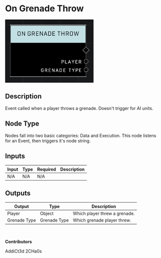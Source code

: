# On Grenade Throw
![alt text](../../../.gitbook/assets/on-grenade-throw.png)
## Description
Event called when a player throws a grenade. Doesn't trigger for AI units.

## Node Type
Nodes fall into two basic categories: Data and Execution. This node listens for an Event, then triggers it's node string.

## Inputs
| Input | Type | Required | Description |
|------------------|------------------|----------|--------------------------------------------------------------|
| N/A | N/A | N/A | |

## Outputs
| Output | Type | Description |
|------------------|------------------|--------------------------------------------------------------|
| Player | Object | Which player threw a grenade.|
| Grenade Type | Grenade Type | Which grenade player threw.|

\
\
**Contributors**

AddiCt3d 2CHa0s
